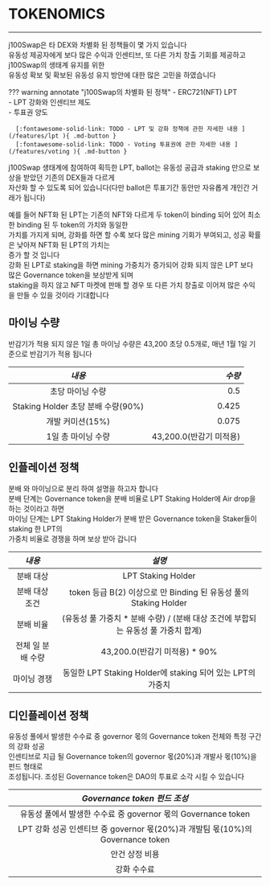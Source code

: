 # **TOKENOMICS**
- - -

j100Swap은 타 DEX와 차별화 된 정책들이 몇 가지 있습니다  
유동성 제공자에게 보다 많은 수익과 인센티브, 또 다른 가치 창출 기회를 제공하고 j100Swap의 생태계 유지를 위한   
유동성 확보 및 확보된 유동성 유지 방안에 대한 많은 고민을 하였습니다   

??? warning annotate "j100Swap의 차별화 된 정책"
      - ERC721(NFT) LPT   
      - LPT 강화와 인센티브 제도    
      - 투표권 양도

      [:fontawesome-solid-link: TODO - LPT 및 강화 정책에 관한 자세한 내용 ](/features/lpt ){ .md-button } 
      [:fontawesome-solid-link: TODO - Voting 투표권에 관한 자세한 내용 ](/features/voting ){ .md-button } 

j100Swap 생태계에 참여하여 획득한 LPT, ballot는 유동성 공급과 staking 만으로 보상을 받았던 기존의 DEX들과 다르게   
자산화 할 수 있도록 되어 있습니다(다만 ballot은 투표기간 동안만 자유롭게 개인간 거래가 됩니다)

예를 들어 NFT화 된 LPT는 기존의 NFT와 다르게 두 token이 binding 되어 있어 최소한 binding 된 두 token의 가치와 동일한   
가치를 가지게 되며, 강화를 하면 할 수록 보다 많은 mining 기회가 부여되고, 성공 확률은 낮아져 NFT화 된 LPT의 가치는      
증가 할 것 입니다   
강화 된 LPT로 staking을 하면 mining 가중치가 증가되어 강화 되지 않은 LPT 보다 많은 Governance token을 보상받게 되며      
staking을 하지 않고 NFT 마켓에 판매 할 경우 또 다른 가치 창출로 이어져 많은 수익을 만들 수 있을 것이라 기대합니다



## **마이닝 수량**
반감기가 적용 되지 않은 1일 총 마이닝 수량은 43,200 초당 0.5개로, 매년 1월 1일 기준으로 반감기가 적용 됩니다

| *내용*      | *수량*                          |   
| :---------:  | ------------------------------------: |    
| 초당 마이닝 수량 | 0.5 |   
| Staking Holder 초당 분배 수량(90%) | 0.425 |   
| 개발 커미션(15%) | 0.075 |   
| 1일 총 마이닝 수량 | 43,200.0(반감기 미적용) |   

## **인플레이션 정책**
분배 와 마이닝으로 분리 하여 설명을 하고자 합니다   
분배 단계는 Governance token을 분배 비율로 LPT Staking Holder에 Air drop을 하는 것이라고 하면      
마이닝 단계는 LPT Staking Holder가 분배 받은 Governance token을 Staker들이 staking 한 LPT의   
가중치 비율로 경쟁을 하며 보상 받아 갑니다


| *내용*      | *설명*                          |   
| :---------:  | :------------------------------------: |    
| 분배 대상 | LPT Staking Holder |   
| 분배 대상 조건 | token 등급 B(2) 이상으로 만 Binding 된 유동성 풀의 Staking Holder |   
| 분배 비율  | (유동성 풀 가중치 * 분배 수량) / (분배 대상 조건에 부합되는 유동성 풀 가중치 합계) |   
| 전체 일 분배 수량 | 43,200.0(반감기 미적용) * 90% |
| 마이닝 경쟁 | 동일한 LPT Staking Holder에 staking 되어 있는 LPT의 가중치 |   

## **디인플레이션 정책**
유동성 풀에서 발생한 수수료 중 governor 몫의 Governance token 전체와 특정 구간의 강화 성공   
인센티브로 지급 될 Governance token의 governor 몫(20%)과 개발사 몫(10%)을 펀드 형태로   
조성됩니다. 조성된 Governance token은 DAO의 투표로 소각 시킬 수 있습니다  

| *Governance token 펀드 조성*      | 
| :---------:  
| 유동성 풀에서 발생한 수수료 중 governor 몫의 Governance token | 
| LPT 강화 성공 인센티브 중 governor 몫(20%)과 개발팀 몫(10%)의 Governance token |
| 안건 상정 비용 |
| 강화 수수료 |  


